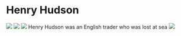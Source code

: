 <h1>Henry Hudson</h1>
<img src = "https://s-media-cache-ak0.pinimg.com/originals/00/23/e1/0023e1e4e1602fe18b1dd6d964e27a88.jpg">
<img src = "http://heraldicscienceheraldique.com/uploads/3/4/5/3/34536862/3445533_orig.jpg">
<img src = "https://upload.wikimedia.org/wikipedia/commons/thumb/d/d2/HenryHudson.jpg/220px-HenryHudson.jpg">
Henry Hudson was an English trader who was lost at sea

<img src = "https://s-media-cache-ak0.pinimg.com/originals/b8/cb/9f/b8cb9f574120983c128cbc953bc6eea8.jpg">

























